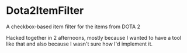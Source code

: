 Dota2ItemFilter
===============

A checkbox-based item filter for the items from DOTA 2

Hacked together in 2 afternoons, mostly because I wanted to have a tool like that and also because I wasn't sure how I'd implement it.
